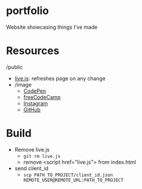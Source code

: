 # portfolio
Website showcasing things I've made

# Resources
/public
- [live.js](http://livejs.com/): refreshes page on any change
- /image
    * [CodePen](https://blog.codepen.io/documentation/brand-assets/logos/)
    * [freeCodeCamp](https://design-style-guide.freecodecamp.org/)
    * [Instagram](https://en.instagram-brand.com/assets/glyph-icon)
    * [GitHub](https://github.com/logos)
    
# Build
- Remove live.js
    + `git rm live.js`
    + remove \<script href="live.js"> from index.html
- send client_id
    + `scp PATH_TO_PROJECT/client_id.json REMOTE_USER@REMOTE_URL:PATH_TO_PROJECT`
